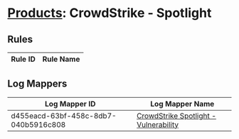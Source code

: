 # [Products](README.md): CrowdStrike - Spotlight

## Rules

|Rule ID|Rule Name|
|----|----|


## Log Mappers

|Log Mapper ID|Log Mapper Name|
|----|----|
|d455eacd-63bf-458c-8db7-040b5916c808|[CrowdStrike Spotlight - Vulnerability](../mappings/d455eacd-63bf-458c-8db7-040b5916c808.md)|


